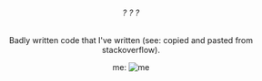 ###### ? ? ?

Badly written code that I've written (see: copied and pasted from stackoverflow). 



me: ![me](http://i.imgur.com/6tD9fju.gif)


<style>body {text-align: center;}</style>